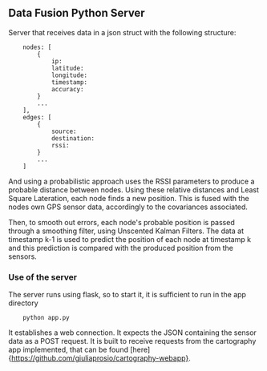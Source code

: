 ## Data Fusion Python Server
Server that receives data in a json struct with the following structure: 
```
    nodes: [
        {
            ip: 
            latitude:
            longitude: 
            timestamp: 
            accuracy: 
        }
        ...
    ],
    edges: [
        {
            source: 
            destination: 
            rssi: 
        }
        ...
    ]
```
And using a probabilistic approach uses the RSSI parameters to produce a probable distance between 
nodes. Using these relative distances and Least Square Lateration, each node finds a new position. This 
is fused with the nodes own GPS sensor data, accordingly to the covariances associated. 

Then, to smooth out errors, each node's probable position is passed through a 
smoothing filter, using Unscented Kalman Filters. The data at timestamp k-1 is 
used to predict the position of each node at timestamp k and this prediction is compared with the 
produced position from the sensors. 

### Use of the server
The server runs using flask, so to start it, it is sufficient to 
run in the app directory
```
    python app.py
```
It establishes a web connection. It expects the JSON containing the sensor data 
as a POST request. 
It is built to receive requests from the cartography app implemented, that can be found 
[here]{https://github.com/giuliaprosio/cartography-webapp}. 